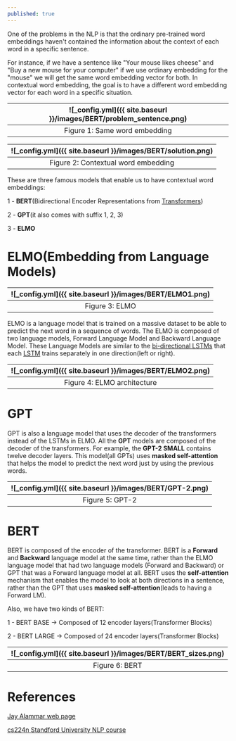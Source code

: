 ```yaml
---
published: true
---
```

One of the problems in the NLP is that the ordinary pre-trained word embeddings haven't contained the information about the context of each word in a specific sentence.

For instance, if we have a sentence like "Your mouse likes cheese" and "Buy a new mouse for your computer" if we use ordinary embedding for the "mouse" we will get the same word embedding vector for both. In contextual word embedding, the goal is to have a different word embedding vector for each word in a specific situation.

|![_config.yml]({{ site.baseurl }}/images/BERT/problem_sentence.png)|
|:--:| 
| Figure 1: Same word embedding|

|![_config.yml]({{ site.baseurl }}/images/BERT/solution.png)|
|:--:| 
| Figure 2: Contextual word embedding|

These are three famous models that enable us to have contextual word embeddings:

1 - **BERT**(Bidirectional Encoder Representations from [Transformers](https://manishemirani.github.io/Attention-Is-All-You-Need/))

2 - **GPT**(it also comes with suffix 1, 2, 3)

3 - **ELMO**


# ELMO(Embedding from Language Models)

|![_config.yml]({{ site.baseurl }}/images/BERT/ELMO1.png)|
|:--:| 
| Figure 3: ELMO|

ELMO is a language model that is trained on a massive dataset to be able to predict the next word in a sequence of words. The ELMO is composed of two language models, Forward Language Model and Backward Language Model. These Language Models are similar to the [bi-directional LSTMs](https://manishemirani.github.io/Neural-Machine-translation/) that each [LSTM](https://manishemirani.github.io/Long-Short-Term-Memory/) trains separately in one direction(left or right).

|![_config.yml]({{ site.baseurl }}/images/BERT/ELMO2.png)|
|:--:| 
| Figure 4: ELMO architecture|

# GPT

GPT is also a language model that uses the decoder of the transformers instead of the LSTMs in ELMO. All the **GPT** models are composed of the decoder of the transformers. For example, the **GPT-2 SMALL** contains twelve decoder layers. This model(all GPTs) uses **masked self-attention** that helps the model to predict the next word just by using the previous words.

|![_config.yml]({{ site.baseurl }}/images/BERT/GPT-2.png)|
|:--:| 
| Figure 5: GPT-2|

# BERT

BERT is composed of the encoder of the transformer. BERT is a **Forward** and **Backward** language model at the same time, rather than the ELMO language model that had two language models (Forward and Backward) or GPT that was a Forward language model at all.
BERT uses the **self-attention** mechanism that enables the model to look at both directions in a sentence, rather than the GPT that uses **masked self-attention**(leads to having a Forward LM).

Also, we have two kinds of BERT:

1 - BERT BASE -> Composed of 12 encoder layers(Transformer Blocks)

2 - BERT LARGE -> Composed of 24 encoder layers(Transformer Blocks)

|![_config.yml]({{ site.baseurl }}/images/BERT/BERT_sizes.png)|
|:--:| 
| Figure 6: BERT|


# References

[Jay Alammar web page](http://jalammar.github.io/)

[cs224n Standford University NLP course](https://web.stanford.edu/class/archive/cs/cs224n/cs224n.1194/index.html)
